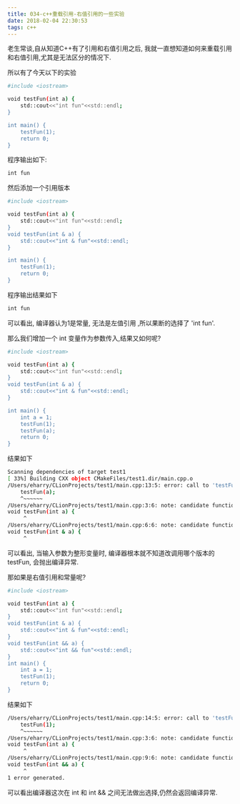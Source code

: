 ```yaml
---
title: 034-c++重载引用-右值引用的一些实验
date: 2018-02-04 22:30:53
tags: c++
---
```




老生常谈,自从知道C++有了引用和右值引用之后, 我就一直想知道如何来重载引用和右值引用,尤其是无法区分的情况下.



所以有了今天以下的实验

<!--more-->

```bash
#include <iostream>

void testFun(int a) {
    std::cout<<"int fun"<<std::endl;
}

int main() {
    testFun(1);
    return 0;
}
```

程序输出如下:

```bash
int fun
```



然后添加一个引用版本

```bash
#include <iostream>

void testFun(int a) {
    std::cout<<"int fun"<<std::endl;
}
void testFun(int & a) {
    std::cout<<"int & fun"<<std::endl;
}

int main() {
    testFun(1);
    return 0;
}
```

程序输出结果如下

```bash
int fun
```



可以看出, 编译器认为1是常量, 无法是左值引用 ,所以果断的选择了 'int fun'.



那么我们增加一个 int 变量作为参数传入,结果又如何呢?

```bash
#include <iostream>

void testFun(int a) {
    std::cout<<"int fun"<<std::endl;
}
void testFun(int & a) {
    std::cout<<"int & fun"<<std::endl;
}

int main() {
    int a = 1;
    testFun(1);
    testFun(a);
    return 0;
}
```

结果如下

```bash
Scanning dependencies of target test1
[ 33%] Building CXX object CMakeFiles/test1.dir/main.cpp.o
/Users/eharry/CLionProjects/test1/main.cpp:13:5: error: call to 'testFun' is ambiguous
    testFun(a);
    ^~~~~~~
/Users/eharry/CLionProjects/test1/main.cpp:3:6: note: candidate function
void testFun(int a) {
     ^
/Users/eharry/CLionProjects/test1/main.cpp:6:6: note: candidate function
void testFun(int & a) {
     ^
```



可以看出, 当输入参数为整形变量时, 编译器根本就不知道改调用哪个版本的testFun, 会抛出编译异常.



那如果是右值引用和常量呢?

```bash
#include <iostream>

void testFun(int a) {
    std::cout<<"int fun"<<std::endl;
}
void testFun(int & a) {
    std::cout<<"int & fun"<<std::endl;
}
void testFun(int && a) {
    std::cout<<"int && fun"<<std::endl;
}
int main() {
    int a = 1;
    testFun(1);
    return 0;
}
```

结果如下

```bash
/Users/eharry/CLionProjects/test1/main.cpp:14:5: error: call to 'testFun' is ambiguous
    testFun(1);
    ^~~~~~~
/Users/eharry/CLionProjects/test1/main.cpp:3:6: note: candidate function
void testFun(int a) {
     ^
/Users/eharry/CLionProjects/test1/main.cpp:9:6: note: candidate function
void testFun(int && a) {
     ^
1 error generated.
```

 

可以看出编译器这次在 int 和 int && 之间无法做出选择,仍然会返回编译异常.